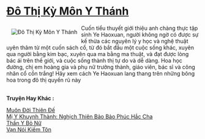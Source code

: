 <a href="https://truyenwiki.net/do-thi-ky-mon-y-thanh.35314/" title="Đô Thị Kỳ Môn Y Thánh"><h1>Đô Thị Kỳ Môn Y Thánh</h1></a><div style="display:table"><img align="right" style="float: left; padding: 10px;" src="https://truyenwiki.net/a/img/str/src/35314.jpg" alt="Đô Thị Kỳ Môn Y Thánh">Cuốn tiểu thuyết giới thiệu anh chàng thực tập sinh Ye Haoxuan, người không ngờ có được sự kế thừa các nguyên lý y học và nghệ thuật uyên thâm từ một cuốn sách cổ, từ đó bắt đầu một cuộc sống khác, xuyên qua người bằng kim bạc, xuyên qua ma bằng ma thuật, và đạt được lòng bác ái trên thế giới, và cuộc sống thành thị tự do và dễ dàng. Hoa học đường, chị em hoàng gia và phụ nữ trưởng thành, giáo viên, bác sĩ và công nhân cổ cồn trắng! Hãy xem cách Ye Haoxuan lang thang trên những bông hoa trong đô thị quyến rũ này</div><p><br><b>Truyện Hay Khác :</b></p><a href="https://truyenwiki.net/muon-doi-thien-de.37072/" alt="Muôn Đời Thiên Đế">Muôn Đời Thiên Đế</a><br/><a href="https://github.com/nownovels/topcv/tree/master/truyenhay/38682" alt="Mị Y Khuynh Thành: Nghịch Thiên Bảo Bảo Phúc Hắc Cha">Mị Y Khuynh Thành: Nghịch Thiên Bảo Bảo Phúc Hắc Cha</a><br/><a href="https://sangtacviet.wordpress.com/2020/10/22/than-y-bo-nu/" alt="Thần Y Bỏ Nữ">Thần Y Bỏ Nữ</a><br/><a href="https://sangtacviet.wordpress.com/2020/10/22/van-noi-kiem-ton/" alt="Vạn Nói Kiếm Tôn">Vạn Nói Kiếm Tôn</a><br/>